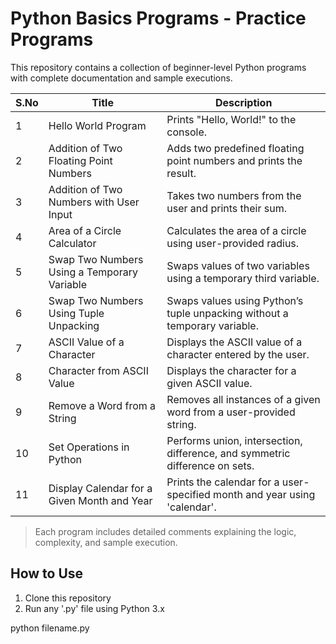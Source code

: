 # Python Basics Programs - Practice Programs

This repository contains a collection of beginner-level Python programs with complete documentation and sample executions.

| S.No | Title                                             | Description                                                                 |
|------|---------------------------------------------------|-----------------------------------------------------------------------------|
| 1    | Hello World Program                               | Prints "Hello, World!" to the console.                                      |
| 2    | Addition of Two Floating Point Numbers            | Adds two predefined floating point numbers and prints the result.           |
| 3    | Addition of Two Numbers with User Input           | Takes two numbers from the user and prints their sum.                       |
| 4    | Area of a Circle Calculator                       | Calculates the area of a circle using user-provided radius.                 |
| 5    | Swap Two Numbers Using a Temporary Variable       | Swaps values of two variables using a temporary third variable.             |
| 6    | Swap Two Numbers Using Tuple Unpacking            | Swaps values using Python’s tuple unpacking without a temporary variable.   |
| 7    | ASCII Value of a Character                        | Displays the ASCII value of a character entered by the user.                |
| 8    | Character from ASCII Value                        | Displays the character for a given ASCII value.                             |
| 9    | Remove a Word from a String                       | Removes all instances of a given word from a user-provided string.          |
| 10   | Set Operations in Python                          | Performs union, intersection, difference, and symmetric difference on sets. |
| 11   | Display Calendar for a Given Month and Year       | Prints the calendar for a user-specified month and year using 'calendar'.   |

> Each program includes detailed comments explaining the logic, complexity, and sample execution.

## How to Use

1. Clone this repository
2. Run any '.py' file using Python 3.x

python filename.py
